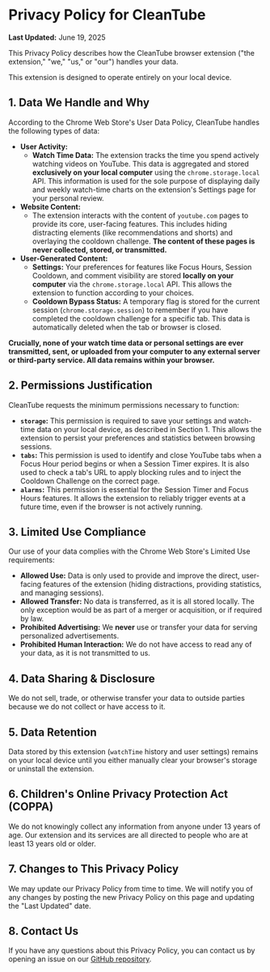 # Privacy Policy for CleanTube

**Last Updated:** June 19, 2025

This Privacy Policy describes how the CleanTube browser extension ("the extension," "we," "us," or "our") handles your data. 

This extension is designed to operate entirely on your local device.

## 1. Data We Handle and Why

According to the Chrome Web Store's User Data Policy, CleanTube handles the following types of data:

*   **User Activity:**
    *   **Watch Time Data:** The extension tracks the time you spend actively watching videos on YouTube. This data is aggregated and stored **exclusively on your local computer** using the `chrome.storage.local` API. This information is used for the sole purpose of displaying daily and weekly watch-time charts on the extension's Settings page for your personal review.
*   **Website Content:**
    *   The extension interacts with the content of `youtube.com` pages to provide its core, user-facing features. This includes hiding distracting elements (like recommendations and shorts) and overlaying the cooldown challenge. **The content of these pages is never collected, stored, or transmitted.**
*   **User-Generated Content:**
    *   **Settings:** Your preferences for features like Focus Hours, Session Cooldown, and comment visibility are stored **locally on your computer** via the `chrome.storage.local` API. This allows the extension to function according to your choices.
    *   **Cooldown Bypass Status:** A temporary flag is stored for the current session (`chrome.storage.session`) to remember if you have completed the cooldown challenge for a specific tab. This data is automatically deleted when the tab or browser is closed.

**Crucially, none of your watch time data or personal settings are ever transmitted, sent, or uploaded from your computer to any external server or third-party service. All data remains within your browser.**

## 2. Permissions Justification

CleanTube requests the minimum permissions necessary to function:

*   **`storage`:** This permission is required to save your settings and watch-time data on your local device, as described in Section 1. This allows the extension to persist your preferences and statistics between browsing sessions.
*   **`tabs`:** This permission is used to identify and close YouTube tabs when a Focus Hour period begins or when a Session Timer expires. It is also used to check a tab's URL to apply blocking rules and to inject the Cooldown Challenge on the correct page.
*   **`alarms`:** This permission is essential for the Session Timer and Focus Hours features. It allows the extension to reliably trigger events at a future time, even if the browser is not actively running.

## 3. Limited Use Compliance

Our use of your data complies with the Chrome Web Store's Limited Use requirements:

*   **Allowed Use:** Data is only used to provide and improve the direct, user-facing features of the extension (hiding distractions, providing statistics, and managing sessions).
*   **Allowed Transfer:** No data is transferred, as it is all stored locally. The only exception would be as part of a merger or acquisition, or if required by law.
*   **Prohibited Advertising:** We **never** use or transfer your data for serving personalized advertisements.
*   **Prohibited Human Interaction:** We do not have access to read any of your data, as it is not transmitted to us.

## 4. Data Sharing & Disclosure

We do not sell, trade, or otherwise transfer your data to outside parties because we do not collect or have access to it.

## 5. Data Retention

Data stored by this extension (`watchTime` history and user settings) remains on your local device until you either manually clear your browser's storage or uninstall the extension.

## 6. Children's Online Privacy Protection Act (COPPA)

We do not knowingly collect any information from anyone under 13 years of age. Our extension and its services are all directed to people who are at least 13 years old or older.

## 7. Changes to This Privacy Policy

We may update our Privacy Policy from time to time. We will notify you of any changes by posting the new Privacy Policy on this page and updating the "Last Updated" date.

## 8. Contact Us

If you have any questions about this Privacy Policy, you can contact us by opening an issue on our [GitHub repository](https://github.com/TitoNicolaDrugman/CleanTube).
